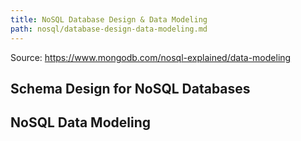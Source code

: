 ```yaml
---
title: NoSQL Database Design & Data Modeling
path: nosql/database-design-data-modeling.md
---
```

Source: https://www.mongodb.com/nosql-explained/data-modeling

## Schema Design for NoSQL Databases

## NoSQL Data Modeling
